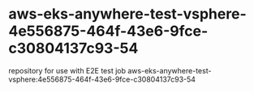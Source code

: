 # aws-eks-anywhere-test-vsphere-4e556875-464f-43e6-9fce-c30804137c93-54
repository for use with E2E test job aws-eks-anywhere-test-vsphere:4e556875-464f-43e6-9fce-c30804137c93-54
